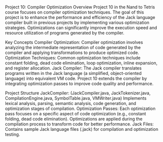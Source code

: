 Project 10: Compiler Optimization
Overview
Project 10 in the Nand to Tetris course focuses on compiler optimization techniques. The goal of this project is to enhance the performance and efficiency of the Jack language compiler built in previous projects by implementing various optimization strategies. Optimizations can significantly improve the execution speed and resource utilization of programs generated by the compiler.

Key Concepts
Compiler Optimization:
Compiler optimization involves analyzing the intermediate representation of code generated by the compiler and applying transformations to produce optimized code.
Optimization Techniques:
Common optimization techniques include constant folding, dead code elimination, loop optimization, inline expansion, and register allocation.
Jack Compiler:
The Jack compiler translates programs written in the Jack language (a simplified, object-oriented language) into equivalent VM code.
Project 10 extends the compiler by integrating optimization passes to improve code quality and performance.

Project Structure
JackCompiler: (JackCompiler.java, JackTokenizer.java, CompilationEngine.java, SymbolTable.java, VMWriter.java)
Implements lexical analysis, parsing, semantic analysis, code generation, and optimization stages of compilation.
Optimization Passes:
Each optimization pass focuses on a specific aspect of code optimization (e.g., constant folding, dead code elimination).
Optimizations are applied during the compilation process to transform code for better performance.
Jack Files:
Contains sample Jack language files (.jack) for compilation and optimization testing.
